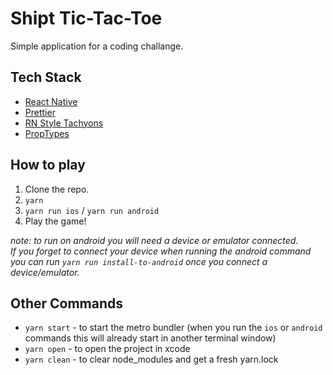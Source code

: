 # Shipt Tic-Tac-Toe

Simple application for a coding challange.

## Tech Stack

* [React Native](https://facebook.github.io/react-native/)
* [Prettier](https://prettier.io/)
* [RN Style Tachyons](https://github.com/tachyons-css/react-native-style-tachyons)
* [PropTypes](https://github.com/facebook/prop-types)

## How to play

1. Clone the repo.
2. `yarn`
3. `yarn run ios` / `yarn run android`
4. Play the game!

*note: to run on android you will need a device or emulator connected.*  
*If you forget to connect your device when running the android command you can run `yarn run install-to-android` once you connect a device/emulator.*

## Other Commands

* `yarn start` - to start the metro bundler (when you run the `ios` or `android` commands this will already start in another terminal window)
* `yarn open` - to open the project in xcode
* `yarn clean` - to clear node_modules and get a fresh yarn.lock
